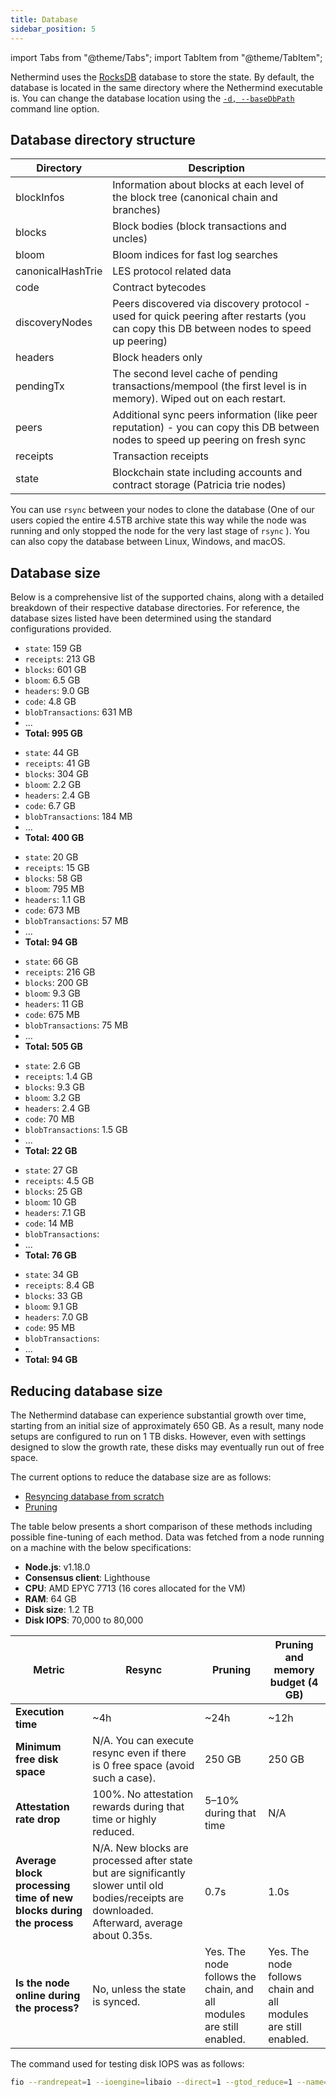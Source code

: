 ```yaml
---
title: Database
sidebar_position: 5
---
```


import Tabs from "@theme/Tabs";
import TabItem from "@theme/TabItem";

Nethermind uses the [RocksDB](https://rocksdb.org) database to store the state. By default, the database is located in the
same directory where the Nethermind executable is. You can change the database location using the [`-d, --baseDbPath`](configuration.md#basedbpath) command line option.

## Database directory structure

| Directory         | Description |
| -                 | - |
| blockInfos        | Information about blocks at each level of the block tree (canonical chain and branches) |
| blocks            | Block bodies (block transactions and uncles) |
| bloom             | Bloom indices for fast log searches |
| canonicalHashTrie | LES protocol related data |
| code              | Contract bytecodes |
| discoveryNodes    | Peers discovered via discovery protocol - used for quick peering after restarts (you can copy this DB between nodes to speed up peering) |
| headers           | Block headers only |
| pendingTx         | The second level cache of pending transactions/mempool (the first level is in memory). Wiped out on each restart. |
| peers             | Additional sync peers information (like peer reputation) - you can copy this DB between nodes to speed up peering on fresh sync |
| receipts          | Transaction receipts |
| state             | Blockchain state including accounts and contract storage (Patricia trie nodes) |

You can use `rsync` between your nodes to clone the database (One of our users copied the entire 4.5TB archive state this
way while the node was running and only stopped the node for the very last stage of `rsync` ). You can also copy
the database between Linux, Windows, and macOS.

## Database size

Below is a comprehensive list of the supported chains, along with a detailed breakdown of their respective database directories. For reference, the database sizes listed have been determined using the standard configurations provided.

<!--[start autogen]-->

<Tabs>
<TabItem value="mainnet" label="Mainnet">

- `state`: 159 GB
- `receipts`: 213 GB
- `blocks`: 601 GB
- `bloom`: 6.5 GB
- `headers`: 9.0 GB
- `code`: 4.8 GB
- `blobTransactions`: 631 MB
- ...
- **Total: 995 GB**

</TabItem>
<TabItem value="sepolia" label="Sepolia">

- `state`: 44 GB
- `receipts`: 41 GB
- `blocks`: 304 GB
- `bloom`: 2.2 GB
- `headers`: 2.4 GB
- `code`: 6.7 GB
- `blobTransactions`: 184 MB
- ...
- **Total: 400 GB**

</TabItem>
<TabItem value="holesky" label="Holesky">

- `state`: 20 GB
- `receipts`: 15 GB
- `blocks`: 58 GB
- `bloom`: 795 MB
- `headers`: 1.1 GB
- `code`: 673 MB
- `blobTransactions`: 57 MB
- ...
- **Total: 94 GB**

</TabItem>
<TabItem value="gnosis" label="Gnosis">

- `state`: 66 GB
- `receipts`: 216 GB
- `blocks`: 200 GB
- `bloom`: 9.3 GB
- `headers`: 11 GB
- `code`: 675 MB
- `blobTransactions`: 75 MB
- ...
- **Total: 505 GB**

</TabItem>
<TabItem value="chiado" label="Chiado">

- `state`: 2.6 GB
- `receipts`: 1.4 GB
- `blocks`: 9.3 GB
- `bloom`: 3.2 GB
- `headers`: 2.4 GB
- `code`: 70 MB
- `blobTransactions`: 1.5 GB
- ...
- **Total: 22 GB**

</TabItem>
<TabItem value="energyweb" label="Energyweb">

- `state`: 27 GB
- `receipts`: 4.5 GB
- `blocks`: 25 GB
- `bloom`: 10 GB
- `headers`: 7.1 GB
- `code`: 14 MB
- `blobTransactions`: 
- ...
- **Total: 76 GB**

</TabItem>
<TabItem value="volta" label="Volta">

- `state`: 34 GB
- `receipts`: 8.4 GB
- `blocks`: 33 GB
- `bloom`: 9.1 GB
- `headers`: 7.0 GB
- `code`: 95 MB
- `blobTransactions`: 
- ...
- **Total: 94 GB**

</TabItem>
</Tabs>

<!--[end autogen]-->

## Reducing database size

The Nethermind database can experience substantial growth over time, starting from an initial size of approximately 650
GB. As a result, many node setups are configured to run on 1 TB disks. However, even with settings
designed to slow the growth rate, these disks may eventually run out of free space.

The current options to reduce the database size are as follows:

- [Resyncing database from scratch](sync.md#resync-a-node-from-scratch)
- [Pruning](pruning.md)

The table below presents a short comparison of these methods including possible fine-tuning of each method. Data was
fetched from a node running on a machine with the below specifications:

- **Node.js**: v1.18.0
- **Consensus client**: Lighthouse
- **CPU**: AMD EPYC 7713 (16 cores allocated for the VM)
- **RAM**: 64 GB
- **Disk size**: 1.2 TB
- **Disk IOPS**: 70,000 to 80,000

| Metric | Resync | Pruning | Pruning and memory budget (4 GB) |
| - | - | - | - |
| **Execution time** | ~4h | ~24h | ~12h |
| **Minimum free disk space** | N/A. You can execute resync even if there is 0 free space (avoid such a case). | 250 GB | 250 GB |
| **Attestation rate drop** | 100%. No attestation rewards during that time or highly reduced. | 5–10% during that time | N/A |
| **Average block processing time of new blocks during the process** | N/A. New blocks are processed after state but are significantly slower until old bodies/receipts are downloaded. Afterward, average about 0.35s. | 0.7s | 1.0s |
| **Is the node online during the process?** | No, unless the state is synced. | Yes. The node follows the chain, and all modules are still enabled. | Yes. The node follows chain and all modules are still enabled. |

The command used for testing disk IOPS was as follows:

```bash
fio --randrepeat=1 --ioengine=libaio --direct=1 --gtod_reduce=1 --name=test --filename=test --bs=4k --iodepth=64 --size=4G --readwrite=randrw
```
